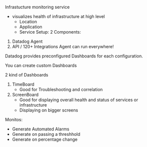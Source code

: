 Infrastucture monitoring service 
- visualizes health of infrastructure at high level
	- Location
	- Application
	- Service
Setup: 
2 Components: 
1) Datadog Agent
2) API / 120+ Integrations
Agent can run everywhere! 

Datadog provides preconfigured Dashboards for each configuration.

You can create custom Dashboards

2 kind of Dashboards
1) TimeBoard
	- Good for Troubleshooting and correlation
2) ScreenBoard
	- Good for displaying overall health and status of services or infrastructure
	- Displaying on bigger screens

Monitos:
- Generate Automated Alarms
- Generate on passing a threshhold
- Generate on percentage change
